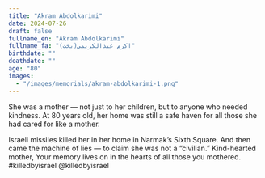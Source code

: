 ```yaml
---
title: "Akram Abdolkarimi"
date: 2024-07-26
draft: false
fullname_en: "Akram Abdolkarimi"
fullname_fa: "اکرم عبدالکریمی(بخت)"
birthdate: ""
deathdate: ""
age: "80"
images:
  - "/images/memorials/akram-abdolkarimi-1.png"
---
```


She was a mother — not just to her children, but to anyone who needed kindness.
At 80 years old, her home was still a safe haven for all those she had cared for like a mother.

Israeli missiles killed her in her home in Narmak’s Sixth Square.
And then came the machine of lies — to claim she was not a “civilian.”
Kind-hearted mother, 
Your memory lives on in the hearts of all those you mothered.
#killedbyisrael
@killedbyisrael